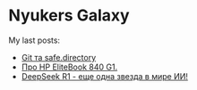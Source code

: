 # Nyukers Galaxy
My last posts:
<!-- blogger articles start -->
- <a href="http://nyukers.blogspot.com/2025/02/git-safedirectory.html" target="_blank">Git та safe.directory</a>
- <a href="http://nyukers.blogspot.com/2025/02/hp-elitebook-840-g1.html" target="_blank">Про HP EliteBook  840 G1.</a>
- <a href="http://nyukers.blogspot.com/2025/02/deepseek-r1.html" target="_blank">DeepSeek R1 - еще одна звезда в мире ИИ!</a>

<!-- blogger articles end -->

